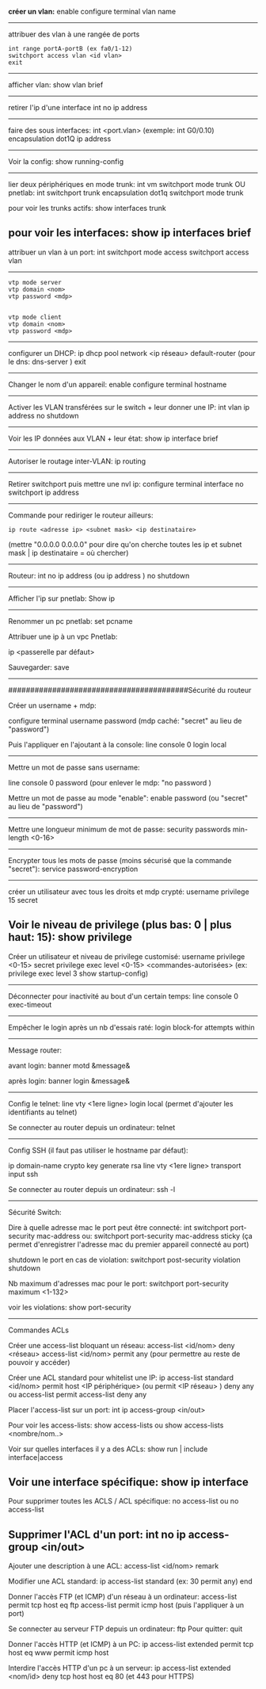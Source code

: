 
**créer un vlan:**
	enable
	configure terminal
	vlan <id nombre>
	name <nom>

----------------------------------------------

attribuer des vlan à une rangée de ports

	int range portA-portB (ex fa0/1-12)
	switchport access vlan <id vlan>
	exit

----------------------------------------------

afficher vlan:
	show vlan brief

----------------------------------------------

retirer l'ip d'une interface
	int <port>
	no ip address

----------------------------------------------

faire des sous interfaces:
	int <port.vlan> (exemple: int G0/0.10)
	encapsulation dot1Q <id vlan>
	ip address <gateway> <subnet mask>

----------------------------------------------

 Voir la config:
	 show running-config

----------------------------------------------

lier deux périphériques en mode trunk:
	int <port>vm
	switchport mode trunk
OU pnetlab:
	int <port>
	switchport trunk encapsulation dot1q
	switchport mode trunk

pour voir les trunks actifs:
	show interfaces trunk

pour voir les interfaces:
	show ip interfaces brief
----------------------------------------------

attribuer un vlan à un port:
	int <port>
	switchport mode access
	switchport access vlan <id vlan>

----------------------------------------------

	vtp mode server
	vtp domain <nom>
	vtp password <mdp>


	vtp mode client
	vtp domain <nom>
	vtp password <mdp>

----------------------------------------------

configurer un DHCP:
	ip dhcp pool <nom>
	network <ip réseau> <subnet mask>
	default-router <gateway>
		(pour le dns: dns-server <adresse>)
	exit

----------------------------------------------

Changer le nom d'un appareil:
	enable
	configure terminal
	hostname <nom>

-----------------------------------------------

Activer les VLAN transférées sur le switch + leur donner une IP:
	int vlan <id vlan>
	ip address <gateway> <subnet mask>
	no shutdown

-----------------------------------------------

Voir les IP données aux VLAN + leur état:
	show ip interface brief

-----------------------------------------------

Autoriser le routage inter-VLAN:
	ip routing

-----------------------------------------------

Retirer switchport puis mettre une nvl ip:
	configure terminal
	interface <port>
	no switchport
	ip address <ip> <subnet mask>

-----------------------------------------------

Commande pour rediriger le routeur ailleurs:

	ip route <adresse ip> <subnet mask> <ip destinataire>

(mettre "0.0.0.0 0.0.0.0" pour dire qu'on cherche toutes les ip et subnet mask | ip destinataire = où chercher)

-----------------------------------------------

Routeur:
int <port>
no ip address (ou ip address <IP> <SubnetMask>)
no shutdown

------------------------------------------------

Afficher l'ip sur pnetlab:
Show ip

-------------------------------------------------
Renommer un pc pnetlab:
set pcname <nom>

Attribuer une ip à un vpc Pnetlab:

ip <adresse ip> <subnet mask ou CIDR> <passerelle par défaut>

Sauvegarder:
save

------------------------------------------------

#########################################Sécurité du routeur

Créer un username + mdp:

configure terminal
username <nom> password <mdp>
	(mdp caché:  "secret" au lieu de "password")

Puis l'appliquer en l'ajoutant à la console:
line console 0
login local

-------------
Mettre un mot de passe sans username:

line console 0
password <mdp>
	(pour enlever le mdp: "no password <mdp>)


Mettre un mot de passe au mode "enable":
enable password <mdp>
	(ou "secret" au lieu de "password")

-------------

Mettre une longueur minimum de mot de passe:
security passwords min-length <0-16>

-------------
Encrypter tous les mots de passe (moins sécurisé que la commande "secret"):
service password-encryption

-------------
créer un utilisateur avec tous les droits et mdp crypté:
username <nom> privilege 15 secret <mdp>

Voir le niveau de privilege (plus bas: 0 | plus haut: 15):
show privilege
-------------

Créer un utilisateur et niveau de privilege customisé:
username <nom> privilege <0-15> secret <mdp>
privilege exec level <0-15> <commandes-autorisées>
(ex: privilege exec level 3 show startup-config)

-------------

Déconnecter pour inactivité au bout d'un certain temps:
line console 0
exec-timeout <min> <secs>

-------------
Empêcher le login après un nb d'essais raté:
login block-for <secondes> attempts <nb essais> within <secondes>

-------------
Message router:

avant login:
banner motd &message&

après login:
banner login &message&

----------------------------
Config le telnet:
line vty <1ere ligne> <derniere ligne>
login local (permet d'ajouter les identifiants au telnet)

Se connecter au router depuis un ordinateur:
telnet <gateway>

----------------------------
Config SSH (il faut pas utiliser le hostname par défaut):

ip domain-name <nom>
crypto key generate rsa
line vty <1ere ligne> <derniere ligne>
transport input ssh

Se connecter au router depuis un ordinateur:
ssh -l <username> <gateway>

--------------------------------------------------------
Sécurité Switch:

Dire à quelle adresse mac le port peut être connecté:
int <port>
switchport port-security mac-address <adresse mac>
	ou:
	switchport port-security mac-address sticky
	(ça permet d'enregistrer l'adresse mac du premier appareil connecté au port)

shutdown le port en cas de violation:
switchport post-security violation shutdown

Nb maximum d'adresses mac pour le port:
switchport port-security maximum <1-132>

voir les violations:
show port-security

--------------------------------------------------------
Commandes ACLs



Créer une access-list bloquant un réseau:
	access-list <id/nom> deny <réseau> <wildcard-mask>
	access-list <id/nom> permit any (pour permettre au reste de pouvoir y accéder)

Créer une ACL standard pour whitelist une IP:
	ip access-list standard <id/nom>
	permit host <IP périphérique> (ou permit <IP réseau> <wildcard-mask>)
	deny any
ou
	access-list <id> permit <IP> <wildcard-mask>
	access-list <id> deny any

Placer l'access-list sur un port:
	int <port>
	ip access-group <ID ACL> <in/out>

Pour voir les access-lists:
	show access-lists
	ou
	show access-lists <nombre/nom..>



Voir sur quelles interfaces il y a des ACLs:
	show run | include interface|access

Voir une interface spécifique:
	show ip interface <port>
-------------

Pour supprimer toutes les ACLS / ACL spécifique:
	no access-list
	ou
	no access-list <ID ACL>

Supprimer l'ACL d'un port:
	int <port>
	no ip access-group <ID ACL> <in/out>
-------------

Ajouter une description à une ACL:
	access-list <id/nom> remark <description>

Modifier une ACL standard:
	ip access-list standard <nom>
	<ligne> <commande> (ex: 30 permit any)
	end

Donner l'accès FTP (et ICMP) d'un réseau à un ordinateur:
	access-list <ID> permit tcp <ip-server> <wildcard-mask> host <IP-PC> eq ftp
	access-list <ID> permit icmp <ip-server> <wildcard-mask> host <IP-PC>
	(puis l'appliquer à un port)

Se connecter au serveur FTP depuis un ordinateur:
	ftp <IP>
Pour quitter: quit


Donner l'accès HTTP (et ICMP) à un PC:
	ip access-list extended <nom>
	permit tcp <ip-server> <wildcard-mask> host <IP-PC> eq www
	permit icmp <ip-server> <wildcard-mask> host <IP-PC>

Interdire l'accès HTTP d'un pc à un serveur:
	ip access-list extended <nom/id>
	deny tcp host <IP-PC> host <IP-SERVER> eq 80 (et 443 pour HTTPS)